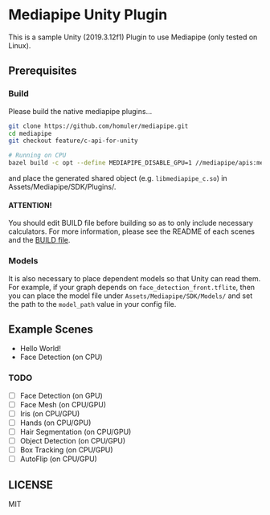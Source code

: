 # Mediapipe Unity Plugin

This is a sample Unity (2019.3.12f1) Plugin to use Mediapipe (only tested on Linux).

## Prerequisites
### Build
Please build the native mediapipe plugins...

```sh
git clone https://github.com/homuler/mediapipe.git
cd mediapipe
git checkout feature/c-api-for-unity

# Running on CPU
bazel build -c opt --define MEDIAPIPE_DISABLE_GPU=1 //mediapipe/apis:mediapipe_c
```

and place the generated shared object (e.g. `libmediapipe_c.so`) in Assets/Mediapipe/SDK/Plugins/.

#### ATTENTION!
You should edit BUILD file before building so as to only include necessary calculators.
For more information, please see the README of each scenes and the [BUILD file](https://github.com/homuler/mediapipe/blob/feature/c-api-for-unity/mediapipe/apis/BUILD).

### Models
It is also necessary to place dependent models so that Unity can read them.
For example, if your graph depends on `face_detection_front.tflite`, then you can place the model file under `Assets/Mediapipe/SDK/Models/` and set the path to the `model_path` value in your config file.

## Example Scenes
- Hello World!
- Face Detection (on CPU)

### TODO
- [ ] Face Detection (on GPU)
- [ ] Face Mesh (on CPU/GPU)
- [ ] Iris (on CPU/GPU)
- [ ] Hands (on CPU/GPU)
- [ ] Hair Segmentation (on CPU/GPU)
- [ ] Object Detection (on CPU/GPU)
- [ ] Box Tracking (on CPU/GPU)
- [ ] AutoFlip (on CPU/GPU)

## LICENSE
MIT

